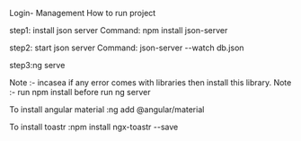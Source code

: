 Login- Management
How to run project

step1: install json server Command: npm install json-server

step2: start json server Command: json-server --watch db.json

step3:ng serve

Note :- incasea if any error comes with libraries then install this library. Note :- run npm install before run ng server

To install angular material :ng add @angular/material

To install toastr :npm install ngx-toastr --save
